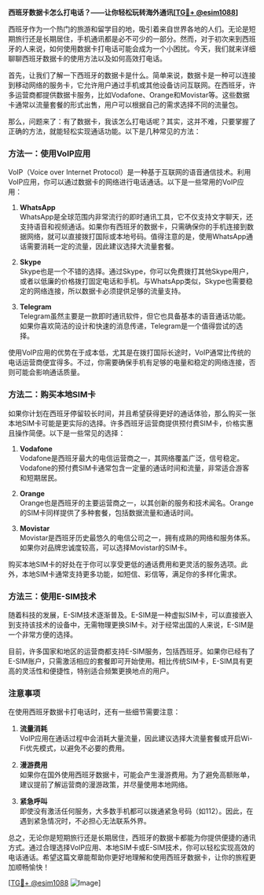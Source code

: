 **西班牙数据卡怎么打电话？——让你轻松玩转海外通讯[[TG💪+ @esim1088](https://t.me/s/esim1088)]**

西班牙作为一个热门的旅游和留学目的地，吸引着来自世界各地的人们。无论是短期旅行还是长期居住，手机通讯都是必不可少的一部分。然而，对于初次来到西班牙的人来说，如何使用数据卡打电话可能会成为一个小困扰。今天，我们就来详细聊聊西班牙数据卡的使用方法以及如何高效打电话。

首先，让我们了解一下西班牙的数据卡是什么。简单来说，数据卡是一种可以连接到移动网络的服务卡，它允许用户通过手机或其他设备访问互联网。在西班牙，许多运营商都提供数据卡服务，比如Vodafone、Orange和Movistar等。这些数据卡通常以流量套餐的形式出售，用户可以根据自己的需求选择不同的流量包。

那么，问题来了：有了数据卡，我该怎么打电话呢？其实，这并不难，只要掌握了正确的方法，就能轻松实现通话功能。以下是几种常见的方法：

### 方法一：使用VoIP应用

VoIP（Voice over Internet Protocol）是一种基于互联网的语音通信技术。利用VoIP应用，你可以通过数据卡的网络进行电话通话。以下是一些常用的VoIP应用：

1. **WhatsApp**  
   WhatsApp是全球范围内非常流行的即时通讯工具，它不仅支持文字聊天，还支持语音和视频通话。如果你有西班牙的数据卡，只需确保你的手机连接到数据网络，就可以直接拨打国际或本地号码。值得注意的是，使用WhatsApp通话需要消耗一定的流量，因此建议选择大流量套餐。

2. **Skype**  
   Skype也是一个不错的选择。通过Skype，你可以免费拨打其他Skype用户，或者以低廉的价格拨打固定电话和手机。与WhatsApp类似，Skype也需要稳定的网络连接，所以数据卡必须提供足够的流量支持。

3. **Telegram**  
   Telegram虽然主要是一款即时通讯软件，但它也具备基本的语音通话功能。如果你喜欢简洁的设计和快速的消息传递，Telegram是一个值得尝试的选择。

使用VoIP应用的优势在于成本低，尤其是在拨打国际长途时，VoIP通常比传统的电话运营商便宜得多。不过，你需要确保手机有足够的电量和稳定的网络连接，否则可能会影响通话质量。

### 方法二：购买本地SIM卡

如果你计划在西班牙停留较长时间，并且希望获得更好的通话体验，那么购买一张本地SIM卡可能是更实际的选择。许多西班牙运营商提供预付费SIM卡，价格实惠且操作简便。以下是一些常见的选择：

1. **Vodafone**  
   Vodafone是西班牙最大的电信运营商之一，其网络覆盖广泛，信号稳定。Vodafone的预付费SIM卡通常包含一定量的通话时间和流量，非常适合游客和短期居民。

2. **Orange**  
   Orange也是西班牙的主要运营商之一，以其创新的服务和技术闻名。Orange的SIM卡同样提供了多种套餐，包括数据流量和通话时间。

3. **Movistar**  
   Movistar是西班牙历史最悠久的电信公司之一，拥有成熟的网络和服务体系。如果你对品牌忠诚度较高，可以选择Movistar的SIM卡。

购买本地SIM卡的好处在于你可以享受更低的通话费用和更灵活的服务选项。此外，本地SIM卡通常支持更多功能，如短信、彩信等，满足你的多样化需求。

### 方法三：使用E-SIM技术

随着科技的发展，E-SIM技术逐渐普及。E-SIM是一种虚拟SIM卡，可以直接嵌入到支持该技术的设备中，无需物理更换SIM卡。对于经常出国的人来说，E-SIM是一个非常方便的选择。

目前，许多国家和地区的运营商都支持E-SIM服务，包括西班牙。如果你已经有了E-SIM账户，只需激活相应的套餐即可开始使用。相比传统SIM卡，E-SIM具有更高的灵活性和便捷性，特别适合频繁更换地点的用户。

### 注意事项

在使用西班牙数据卡打电话时，还有一些细节需要注意：

1. **流量消耗**  
   VoIP应用在通话过程中会消耗大量流量，因此建议选择大流量套餐或开启Wi-Fi优先模式，以避免不必要的费用。

2. **漫游费用**  
   如果你在国外使用西班牙数据卡，可能会产生漫游费用。为了避免高额账单，建议提前了解运营商的漫游政策，并尽量使用本地网络。

3. **紧急呼叫**  
   即使没有激活任何服务，大多数手机都可以拨通紧急号码（如112）。因此，在遇到紧急情况时，不必担心无法联系外界。

总之，无论你是短期旅行还是长期居住，西班牙的数据卡都能为你提供便捷的通讯方式。通过合理选择VoIP应用、本地SIM卡或E-SIM技术，你可以轻松实现高效的电话通话。希望这篇文章能帮助你更好地理解和使用西班牙数据卡，让你的旅程更加顺畅愉快！

[[TG💪+ @esim1088](https://t.me/s/esim1088) ![Image](https://i.postimg.cc/4NQfJmqS/Snipaste-2025-05-13-00-14-12.png)]
